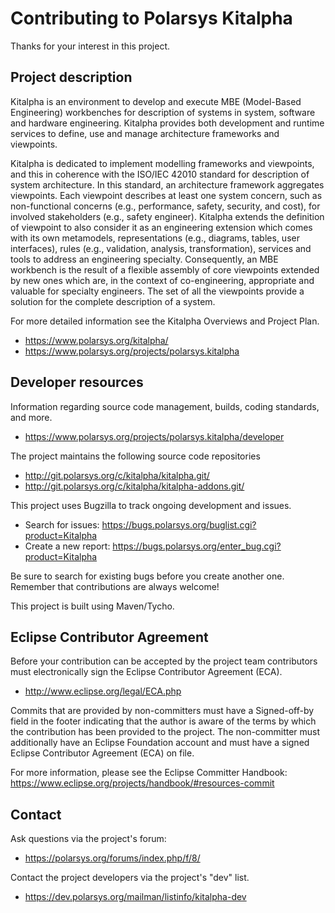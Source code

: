 # Contributing to Polarsys Kitalpha

Thanks for your interest in this project.

## Project description

 Kitalpha is an environment to develop and execute MBE (Model-Based 
 Engineering) workbenches for description of systems in system, software 
 and hardware engineering. Kitalpha provides both development and runtime 
 services to define, use and manage architecture frameworks and viewpoints.
 
 Kitalpha is dedicated to implement modelling frameworks and viewpoints, 
 and this in coherence with the ISO/IEC 42010 standard for description 
 of system architecture. In this standard, an architecture framework 
 aggregates viewpoints. Each viewpoint describes at least one system 
 concern, such as non-functional concerns (e.g., performance, safety, 
 security, and cost), for involved stakeholders (e.g., safety engineer). 
 Kitalpha extends the definition of viewpoint to also consider it as an 
 engineering extension which comes with its own metamodels, representations 
 (e.g., diagrams, tables, user interfaces), rules (e.g., validation, 
 analysis, transformation), services and tools to address an engineering 
 specialty. Consequently, an MBE workbench is the result of a flexible 
 assembly of core viewpoints extended by new ones which are, in the context 
 of co-engineering, appropriate and valuable for specialty engineers. 
 The set of all the viewpoints provide a solution for the complete description 
 of a system. 
 
 For more detailed information see the Kitalpha Overviews and Project Plan.

* https://www.polarsys.org/kitalpha/
* https://www.polarsys.org/projects/polarsys.kitalpha

## Developer resources

Information regarding source code management, builds, coding standards, and
more.

* https://www.polarsys.org/projects/polarsys.kitalpha/developer

The project maintains the following source code repositories

* http://git.polarsys.org/c/kitalpha/kitalpha.git/
* http://git.polarsys.org/c/kitalpha/kitalpha-addons.git/

This project uses Bugzilla to track ongoing development and issues.

* Search for issues: https://bugs.polarsys.org/buglist.cgi?product=Kitalpha
* Create a new report: https://bugs.polarsys.org/enter_bug.cgi?product=Kitalpha

Be sure to search for existing bugs before you create another one. Remember that
contributions are always welcome!

This project is built using Maven/Tycho.

## Eclipse Contributor Agreement

Before your contribution can be accepted by the project team contributors must
electronically sign the Eclipse Contributor Agreement (ECA).

* http://www.eclipse.org/legal/ECA.php

Commits that are provided by non-committers must have a Signed-off-by field in
the footer indicating that the author is aware of the terms by which the
contribution has been provided to the project. The non-committer must
additionally have an Eclipse Foundation account and must have a signed Eclipse
Contributor Agreement (ECA) on file.

For more information, please see the Eclipse Committer Handbook:
https://www.eclipse.org/projects/handbook/#resources-commit

## Contact

Ask questions via the project's forum:

* https://polarsys.org/forums/index.php/f/8/

Contact the project developers via the project's "dev" list.

* https://dev.polarsys.org/mailman/listinfo/kitalpha-dev